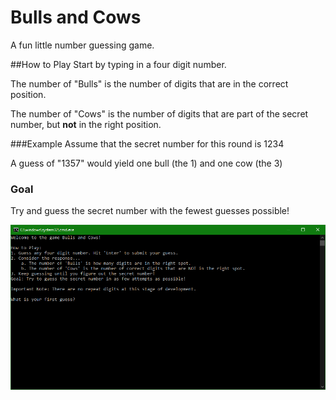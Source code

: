 # Bulls and Cows
A fun little number guessing game.

##How to Play
Start by typing in a four digit number.

The number of "Bulls" is the number of digits
that are in the correct position.

The number of "Cows" is the number of digits
that are part of the secret number, but **not**
in the right position.

###Example
Assume that the secret number for this round is 1234

A guess of "1357" would yield one bull (the 1)
and one cow (the 3)

### Goal
Try and guess the secret number with the fewest 
guesses possible!

![](/bullsAndCowsSS.png)
